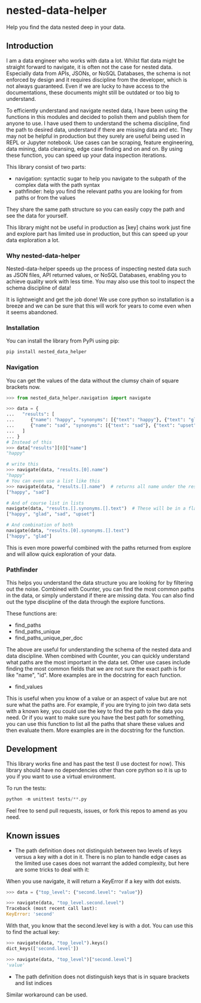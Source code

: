 # nested-data-helper
Help you find the data nested deep in your data.

## Introduction

I am a data engineer who works with data a lot. Whilst flat data might be straight forward to navigate, it is often not the case for nested data. Especially data from APIs, JSONs, or NoSQL Databases, the schema is not enforced by design and it requires discipline from the developer, which is not always guaranteed. Even if we are lucky to have access to the documentations, these documents might still be outdated or too big to understand. 

To efficiently understand and navigate nested data, I have been using the functions in this modules and decided to polish them and publish them for anyone to use. I have used them to understand the schema discipline, find the path to desired data, understand if there are missing data and etc. They may not be helpful in production but they surely are useful being used in REPL or Jupyter notebook. Use cases can be scraping, feature engineering, data mining, data cleansing, edge case finding and on and on. By using these function, you can speed up your data inspection iterations.

This library consist of two parts:
- navigation: syntactic sugar to help you navigate to the subpath of the complex data with the path syntax
- pathfinder: help you find the relevant paths you are looking for from paths or from the values

They share the same path structure so you can easily copy the path and see the data for yourself.

This library might not be useful in production as [key] chains work just fine and explore part has limited use in production, but this can speed up your data exploration a lot.


### Why nested-data-helper

Nested-data-helper speeds up the process of inspecting nested data such as JSON files, API returned values, or NoSQL Databases, enabling you to achieve quality work with less time. You may also use this tool to inspect the schema discipline of data!

It is lightweight and get the job done! We use core python so installation is a breeze and we can be sure that this will work for years to come even when it seems abandoned.


### Installation

You can install the library from PyPi using pip:

``` sh
pip install nested_data_helper
```

### Navigation

You can get the values of the data without the clumsy chain of square brackets now.
``` python
>>> from nested_data_helper.navigation import navigate

>>> data = {
...   "results": [
...      {"name": "happy", "synonyms": [{"text": "happy"}, {"text": "glad"}]},
...      {"name": "sad", "synonyms": [{"text": "sad"}, {"text": "upset"}]},
...   ]
... }
# Instead of this
>>> data["results"][0]["name"]
"happy"

# write this
>>> navigate(data, "results.[0].name")
"happy"
# You can even use a list like this
>>> navigate(data, "results.[].name")  # returns all name under the results list
["happy", "sad"]

# And of course list in lists
navigate(data, "results.[].synonyms.[].text")  # These will be in a flat structure
["happy", "glad", "sad", "upset"]

# And combination of both
navigate(data, "results.[0].synonyms.[].text")
["happy", "glad"]
```

This is even more powerful combined with the paths returned from explore and will allow quick exploration of your data.


### Pathfinder

This helps you understand the data structure you are looking for by filtering out the noise. Combined with Counter, you can find the most common paths in the data, or simply understand if there are missing data. You can also find out the type discipline of the data through the explore functions.

These functions are:
- find_paths
- find_paths_unique
- find_paths_unique_per_doc

The above are useful for understanding the schema of the nested data and data discipline. When combined with Counter, you can quickly understand what paths are the most important in the data set. Other use cases include finding the most common fields that we are not sure the exact path is for like "name", "id". More examples are in the docstring for each function.

- find_values

This is useful when you know of a value or an aspect of value but are not sure what the paths are. For example, if you are trying to join two data sets with a known key, you could use the key to find the path to the data you need. Or if you want to make sure you have the best path for something, you can use this function to list all the paths that share these values and then evaluate them. More examples are in the docstring for the function.


## Development
This library works fine and has past the test (I use doctest for now). This library should have no dependencies other than core python so it is up to you if you want to use a virtual environment. 

To run the tests: 
``` python
python -m unittest tests/**.py
```

Feel free to send pull requests, issues, or fork this repos to amend as you need.


## Known issues
- The path definition does not distinguish between two levels of keys versus a key with a dot in it. There is no plan to handle edge cases as the limited use cases does not warrant the added complexity, but here are some tricks to deal with it:

When you use navigate, it will return a KeyError if a key with dot exists.

``` python
>>> data = {"top_level": {"second.level": "value"}}

>>> navigate(data, "top_level.second.level")
Traceback (most recent call last):
KeyError: 'second'
```

With that, you know that the second.level key is with a dot. You can use this to find the actual key:

``` python
>>> navigate(data, "top_level").keys()
dict_keys(['second.level'])

>>> navigate(data, "top_level")["second.level"]
'value'
```

- The path definition does not distinguish keys that is in square brackets and list indices

Similar workaround can be used.
